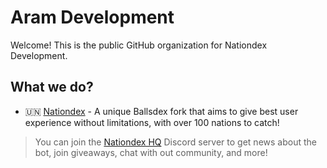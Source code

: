# Aram Development

Welcome! This is the public GitHub organization for Nationdex Development.

## What we do?

- 🇺🇳 [Nationdex](https://github.com/Aram-Development/Nationdex-AA) - A unique Ballsdex fork that aims to give best user experience without limitations, with over 100 nations to catch!
> You can join the [Nationdex HQ](https://discord.gg/Qn2Rkdkxwc) Discord server to get news about the bot, join giveaways, chat with out community, and more!
